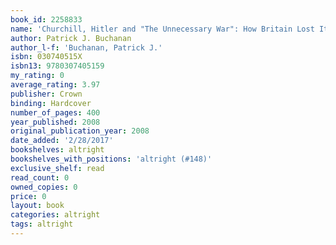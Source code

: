 ```yaml
---
book_id: 2258833
name: 'Churchill, Hitler and "The Unnecessary War": How Britain Lost Its Empire and the West Lost the World'
author: Patrick J. Buchanan
author_l-f: 'Buchanan, Patrick J.'
isbn: 030740515X
isbn13: 9780307405159
my_rating: 0
average_rating: 3.97
publisher: Crown
binding: Hardcover
number_of_pages: 400
year_published: 2008
original_publication_year: 2008
date_added: '2/28/2017'
bookshelves: altright
bookshelves_with_positions: 'altright (#148)'
exclusive_shelf: read
read_count: 0
owned_copies: 0
price: 0
layout: book
categories: altright
tags: altright
---
```

